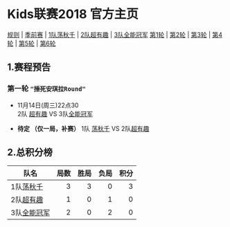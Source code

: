 # Kids联赛2018 官方主页

[规则](rule.md) \| [季前赛](pre_season.md) \| [1队荡秋千](team1.md) \| [2队超有趣](team2.md) \| [3队全能冠军](team3.md)
[第1轮](round1.md) \| [第2轮](round2.md) \| [第3轮](round3.md) \| [第4轮](round4.md) \| [第5轮](round5.md) \| [第6轮](round6.md) 

## 1.赛程预告
### 第一轮 ```"捶死安琪拉Round"```
 
 - 11月14日(周三)22点30    
 2队 [超有趣](team2.md) VS  3队[全能冠军](team3.md)

 -  **待定    （仅一局，补赛）**
  1队 [荡秋千](team1.md) VS  2队[超有趣](team2.md)

## 2.总积分榜

| 队名         | 局数 | 胜局 | 负局 |  积分 |
|-------------| --: | --: | --: | --: |
| 1队[荡秋千](team1.md)   | 3  | 3  | 0 | 3 |
| 2队[超有趣](team2.md)   | 1  | 0  | 1 | 0 |
| 3队[全能冠军](team3.md) | 2  | 0  | 2 | 0 |





